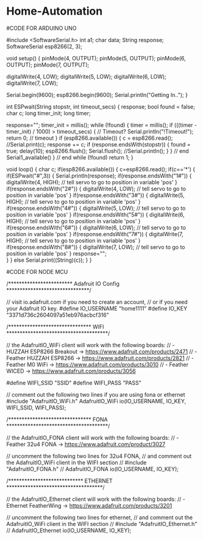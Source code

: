 # Home-Automation

#CODE FOR ARDUINO UNO

#include <SoftwareSerial.h>
int a1;
char data;
String response;
SoftwareSerial esp8266(2, 3);

void setup() 
{
 pinMode(4, OUTPUT);
 pinMode(5, OUTPUT);
 pinMode(6, OUTPUT);
 pinMode(7, OUTPUT);
 
 digitalWrite(4, LOW);
 digitalWrite(5, LOW);
 digitalWrite(6, LOW);
 digitalWrite(7, LOW);

 Serial.begin(9600);
 esp8266.begin(9600);
 Serial.println("Getting In..");
}

int ESPwait(String stopstr, int timeout_secs)
{
  response;
  bool found = false;
  char c;
  long timer_init;
  long timer;

  response="";
  timer_init = millis();
  while (!found) {
    timer = millis();
    if (((timer - timer_init) / 1000) > timeout_secs) { // Timeout?
      Serial.println("!Timeout!");
      return 0;  // timeout
    }
    if (esp8266.available()) {
      c = esp8266.read();
      //Serial.print(c);
      response += c;
      if (response.endsWith(stopstr)) {
        found = true;
        delay(10);
        esp8266.flush();
        Serial.flush();
        //Serial.println();
      }
    } // end Serial1_available()
  } // end while (!found)
  return 1;
}

void loop() 
{
char c;
  if(esp8266.available())
  {
  c=esp8266.read();
  if(c=='*')
   {
    if(ESPwait("#",3))
   {
  Serial.println(response);
 if(response.endsWith("1#"))
        {
 digitalWrite(4, HIGH);             // tell servo to go to position in variable 'pos'
        }
  if(response.endsWith("2#"))
        {
 digitalWrite(4, LOW);             // tell servo to go to position in variable 'pos'
        }
  if(response.endsWith("3#"))
        {
 digitalWrite(5, HIGH);             // tell servo to go to position in variable 'pos'
        }
  if(response.endsWith("4#"))
        {
 digitalWrite(5, LOW);             // tell servo to go to position in variable 'pos'
        }
  if(response.endsWith("5#"))
        {
 digitalWrite(6, HIGH);             // tell servo to go to position in variable 'pos'
        }
  if(response.endsWith("6#"))
        {
 digitalWrite(6, LOW);             // tell servo to go to position in variable 'pos'
        }
  if(response.endsWith("7#"))
        {
 digitalWrite(7, HIGH);             // tell servo to go to position in variable 'pos'
        }
  if(response.endsWith("8#"))
        {
 digitalWrite(7, LOW);             // tell servo to go to position in variable 'pos'
        }
        response="";  
        }
    }
 else
 Serial.print((String)(c));
 }
 }


#CODE FOR NODE MCU

/************************ Adafruit IO Config *******************************/

// visit io.adafruit.com if you need to create an account,
// or if you need your Adafruit IO key.
#define IO_USERNAME  "home1111"
#define IO_KEY       "3371d736c2604097a51eb976acbcf316"
                        
/******************************* WIFI **************************************/

// the AdafruitIO_WiFi client will work with the following boards:
//   - HUZZAH ESP8266 Breakout -> https://www.adafruit.com/products/2471
//   - Feather HUZZAH ESP8266 -> https://www.adafruit.com/products/2821
//   - Feather M0 WiFi -> https://www.adafruit.com/products/3010
//   - Feather WICED -> https://www.adafruit.com/products/3056

#define WIFI_SSID       "SSID"
#define WIFI_PASS       "PASS"

// comment out the following two lines if you are using fona or ethernet
#include "AdafruitIO_WiFi.h"
AdafruitIO_WiFi io(IO_USERNAME, IO_KEY, WIFI_SSID, WIFI_PASS);


/******************************* FONA **************************************/

// the AdafruitIO_FONA client will work with the following boards:
//   - Feather 32u4 FONA -> https://www.adafruit.com/product/3027

// uncomment the following two lines for 32u4 FONA,
// and comment out the AdafruitIO_WiFi client in the WIFI section
// #include "AdafruitIO_FONA.h"
// AdafruitIO_FONA io(IO_USERNAME, IO_KEY);


/**************************** ETHERNET ************************************/

// the AdafruitIO_Ethernet client will work with the following boards:
//   - Ethernet FeatherWing -> https://www.adafruit.com/products/3201

// uncomment the following two lines for ethernet,
// and comment out the AdafruitIO_WiFi client in the WIFI section
// #include "AdafruitIO_Ethernet.h"
// AdafruitIO_Ethernet io(IO_USERNAME, IO_KEY);
